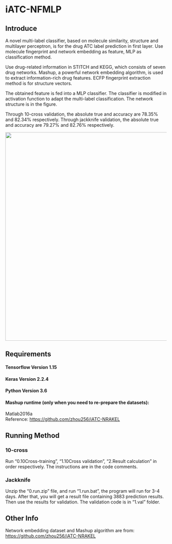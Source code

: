 # iATC-NFMLP

## Introduce

  A novel multi-label classifier, based on molecule similarity, structure and multilayer perceptron, is for the drug ATC label prediction in first layer. Use molecule fingerprint and network embedding as feature, MLP as classification method.                                                       
  
  Use drug-related information in STITCH and KEGG, which consists of seven drug networks. Mashup, a powerful network embedding algorithm, is used to extract information-rich drug features. ECFP fingerprint extraction method is for structure vectors.                                                          
  
  The obtained feature is fed into a MLP classifier. The classifier is modified in activation function to adapt the multi-label classification. The network structure is in the figure.                                                                           
  
  Through 10-cross validation, the absolute true and accuracy are 78.35% and 82.34% respectively. Through jackknife validation, the absolute true and accuracy are 79.27% and 82.76% respectively.                                                                

                                                     
                                    


<div align=center><img src="https://github.com/tangshunrong/iATC-NFMLP/blob/main/iATC-NFMLP.jpg" width="1100" height="650" />
</div>


## Requirements
#### Tensorflow Version 1.15   
#### Keras Version 2.2.4
#### Python Version 3.6

#### Mashup runtime (only when you need to re-prepare the datasets): 
Matlab2016a                                         
Reference: https://github.com/zhou256/iATC-NRAKEL


## Running Method
### 10-cross                                                                                        
Run “0.10Cross-training”, “1.10Cross validation”, “2.Result calculation” in order respectively. The instructions are in the code comments. 
### Jackknife
Unzip the “0.run.zip” file, and run “1.run.bat”, the program will run for 3-4 days. After that, you will get a result file containing 3883 prediction results. Then use the results for validation. The validation code is in “1.val” folder. 

## Other Info
Network embedding dataset and Mashup algorithm are from: https://github.com/zhou256/iATC-NRAKEL

